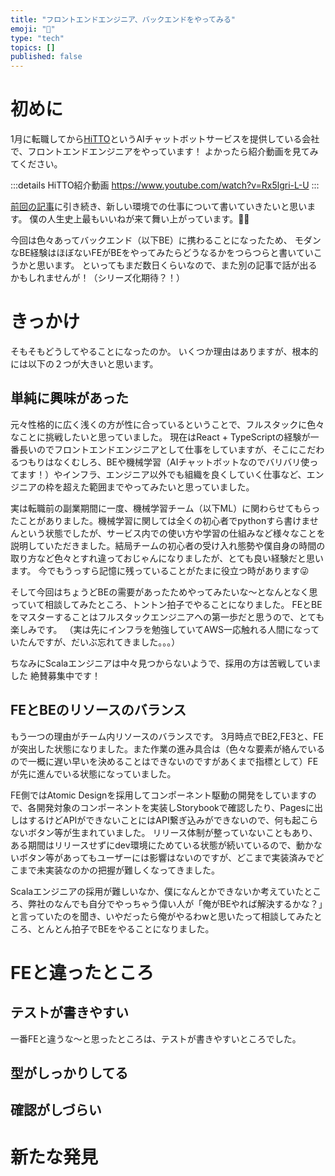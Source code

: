 ```yaml
---
title: "フロントエンドエンジニア、バックエンドをやってみる"
emoji: "📑"
type: "tech"
topics: []
published: false
---
```


# 初めに

1月に転職してから[HiTTO](https://www.hitto.co.jp/)というAIチャットボットサービスを提供している会社で、フロントエンドエンジニアをやっています！
よかったら紹介動画を見てみてください。

:::details HiTTO紹介動画
https://www.youtube.com/watch?v=Rx5lgri-L-U
:::

[前回の記事](https://zenn.dev/azuharu07/articles/b394b340a518fa)に引き続き、新しい環境での仕事について書いていきたいと思います。
僕の人生史上最もいいねが来て舞い上がっています。🤩✨

今回は色々あってバックエンド（以下BE）に携わることになったため、 モダンなBE経験はほぼないFEがBEをやってみたらどうなるかをつらつらと書いていこうかと思います。
といってもまだ数日くらいなので、また別の記事で話が出るかもしれませんが！（シリーズ化期待？！）

# きっかけ

そもそもどうしてやることになったのか。
いくつか理由はありますが、根本的には以下の２つが大きいと思います。

## 単純に興味があった

元々性格的に広く浅くの方が性に合っているということで、フルスタックに色々なことに挑戦したいと思っていました。
現在はReact + TypeScriptの経験が一番長いのでフロントエンドエンジニアとして仕事をしていますが、そこにこだわるつもりはなくむしろ、BEや機械学習（AIチャットボットなのでバリバリ使ってます！）やインフラ、エンジニア以外でも組織を良くしていく仕事など、エンジニアの枠を超えた範囲までやってみたいと思っていました。

実は転職前の副業期間に一度、機械学習チーム（以下ML）に関わらせてもらったことがありました。機械学習に関しては全くの初心者でpythonすら書けませんという状態でしたが、サービス内での使い方や学習の仕組みなど様々なことを説明していただきました。結局チームの初心者の受け入れ態勢や僕自身の時間の取り方など色々とすれ違っておじゃんになりましたが、とても良い経験だと思います。
今でもうっすら記憶に残っていることがたまに役立つ時があります😜

そして今回はちょうどBEの需要があったためやってみたいな〜となんとなく思っていて相談してみたところ、トントン拍子でやることになりました。
FEとBEをマスターすることはフルスタックエンジニアへの第一歩だと思うので、とても楽しみです。
（実は先にインフラを勉強していてAWS一応触れる人間になっていたんですが、だいぶ忘れてきました。。。）

ちなみにScalaエンジニアは中々見つからないようで、採用の方は苦戦していました
絶賛募集中です！

## FEとBEのリソースのバランス

もう一つの理由がチーム内リソースのバランスです。
3月時点でBE2,FE3と、FEが突出した状態になりました。また作業の進み具合は（色々な要素が絡んでいるので一概に遅い早いを決めることはできないのですがあくまで指標として）FEが先に進んでいる状態になっていました。

FE側ではAtomic Designを採用してコンポーネント駆動の開発をしていますので、各開発対象のコンポーネントを実装しStorybookで確認したり、Pagesに出しはするけどAPIができないことにはAPI繋ぎ込みができないので、何も起こらないボタン等が生まれていました。
リリース体制が整っていないこともあり、ある期間はリリースせずにdev環境にためている状態が続いているので、動かないボタン等があってもユーザーには影響はないのですが、どこまで実装済みでどこまで未実装なのかの把握が難しくなってきました。

Scalaエンジニアの採用が難しいなか、僕になんとかできないか考えていたところ、弊社のなんでも自分でやっちゃう偉い人が「俺がBEやれば解決するかな？」と言っていたのを聞き、いやだったら俺がやるわwと思いたって相談してみたところ、とんとん拍子でBEをやることになりました。

# FEと違ったところ

## テストが書きやすい

一番FEと違うな〜と思ったところは、テストが書きやすいところでした。


## 型がしっかりしてる

## 確認がしづらい

## 

# 新たな発見